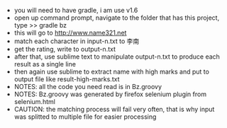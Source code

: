 - you will need to have gradle, i am use v1.6
- open up command prompt, navigate to the folder that has this project, type >> gradle bz
- this will go to http://www.name321.net
- match each character in input-n.txt to 李南
- get the rating, write to output-n.txt
- after that, use sublime text to manipulate output-n.txt to produce each result as a single line
- then again use sublime to extract name with high marks and put to output file like result-high-marks.txt
- NOTES: all the code you need read is in Bz.groovy
- NOTES: Bz.groovy was generated by firefox selenium plugin from selenium.html
- CAUTION: the matching process will fail very often, that is why input was splitted to multiple file for easier processing